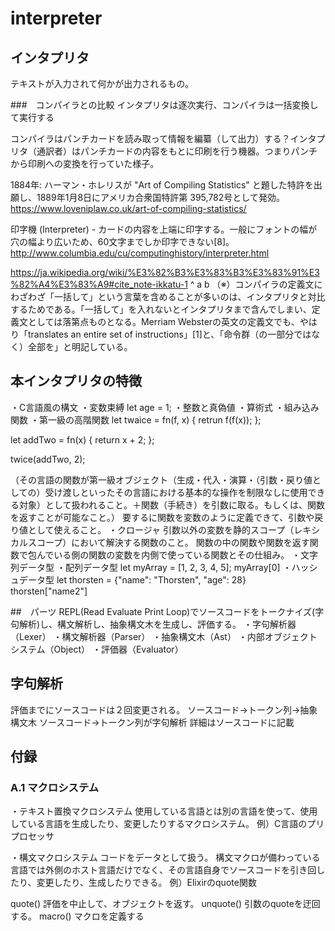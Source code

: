 # interpreter

## インタプリタ
テキストが入力されて何かが出力されるもの。

###　コンパイラとの比較
インタプリタは逐次実行、コンパイラは一括変換して実行する

コンパイラはパンチカードを読み取って情報を編纂（して出力）する？インタプリタ（通訳者）はパンチカードの内容をもとに印刷を行う機器。つまりパンチから印刷への変換を行っていた様子。

1884年: ハーマン・ホレリスが "Art of Compiling Statistics" と題した特許を出願し、1889年1月8日にアメリカ合衆国特許第 395,782号として発効。
https://www.loveniplaw.co.uk/art-of-compiling-statistics/

印字機 (Interpreter) - カードの内容を上端に印字する。一般にフォントの幅が穴の幅より広いため、60文字までしか印字できない[8]。
http://www.columbia.edu/cu/computinghistory/interpreter.html

https://ja.wikipedia.org/wiki/%E3%82%B3%E3%83%B3%E3%83%91%E3%82%A4%E3%83%A9#cite_note-ikkatu-1
^ a b （※）コンパイラの定義文にわざわざ「一括して」という言葉を含めることが多いのは、インタプリタと対比するためである。「一括して」を入れないとインタプリタまで含んでしまい、定義文としては落第点ものとなる。Merriam Websterの英文の定義文でも、やはり「translates an entire set of instructions」[1]と、「命令群（の一部分ではなく）全部を」と明記している。


## 本インタプリタの特徴
・C言語風の構文
・変数束縛
let age = 1;
・整数と真偽値
・算術式
・組み込み関数
・第一級の高階関数
let twaice = fn(f, x) {
    retrun f(f(x));
};

let addTwo = fn(x) {
    return x + 2;
};

twice(addTwo, 2);

（その言語の関数が第一級オブジェクト（生成・代入・演算・（引数・戻り値としての）受け渡しといったその言語における基本的な操作を制限なしに使用できる対象）として扱われること。＋関数（手続き）を引数に取る。もしくは、関数を返すことが可能なこと。）
要するに関数を変数のように定義できて、引数や戻り値として使えること。
・クロージャ
引数以外の変数を静的スコープ（レキシカルスコープ）において解決する関数のこと。
関数の中の関数や関数を返す関数で包んでいる側の関数の変数を内側で使っている関数とその仕組み。
・文字列データ型
・配列データ型
let myArray = [1, 2, 3, 4, 5];
myArray[0]
・ハッシュデータ型
let thorsten = {"name": "Thorsten", "age": 28}
thorsten["name2"]

##　パーツ
REPL(Read Evaluate Print Loop)でソースコードをトークナイズ(字句解析)し、構文解析し、抽象構文木を生成し、評価する。
・字句解析器（Lexer）
・構文解析器（Parser）
・抽象構文木（Ast）
・内部オブジェクトシステム（Object）
・評価器（Evaluator）

## 字句解析
評価までにソースコードは２回変更される。
ソースコード→トークン列→抽象構文木
ソースコード→トークン列が字句解析
詳細はソースコードに記載

## 付録

### A.1 マクロシステム
・テキスト置換マクロシステム
使用している言語とは別の言語を使って、使用している言語を生成したり、変更したりするマクロシステム。
例）C言語のプリプロセッサ

・構文マクロシステム
コードをデータとして扱う。
構文マクロが備わっている言語では外側のホスト言語だけでなく、その言語自身でソースコードを引き回したり、変更したり、生成したりできる。
例）Elixirのquote関数

quote()
評価を中止して、オブジェクトを返す。
unquote()
引数のquoteを迂回する。
macro()
マクロを定義する

